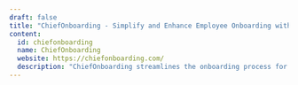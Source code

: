```yaml
---
draft: false
title: "ChiefOnboarding - Simplify and Enhance Employee Onboarding with ChiefOnboarding"
content:
  id: chiefonboarding
  name: ChiefOnboarding
  website: https://chiefonboarding.com/
  description: "ChiefOnboarding streamlines the onboarding process for IT, HR, managers, and new hires, ensuring a seamless and structured experience tailored to your team’s needs."
---
```

